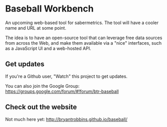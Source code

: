 # Baseball Workbench
An upcoming web-based tool for sabermetrics. The tool will have a cooler name and URL at some point.

The idea is to have an open-source tool that can leverage free data sources from across the Web, and make them available via a "nice" interfaces, such as a JavaScript UI and a web-hosted API.

## Get updates

If you're a Github user, "Watch" this project to get updates.

You can also join the Google Group:
https://groups.google.com/forum/#!forum/btr-baseball

## Check out the website

Not much here yet:
http://bryantrobbins.github.io/baseball/
